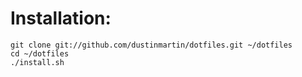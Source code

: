 # Installation:

```
git clone git://github.com/dustinmartin/dotfiles.git ~/dotfiles
cd ~/dotfiles
./install.sh
```
